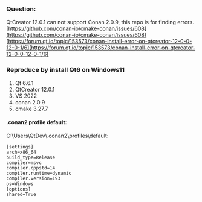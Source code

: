 ### Question:
  QtCreator 12.0.1 can not support Conan 2.0.9, this repo is for finding errors.
  [https://github.com/conan-io/cmake-conan/issues/608](https://github.com/conan-io/cmake-conan/issues/608)
  [https://forum.qt.io/topic/153573/conan-install-error-on-qtcreator-12-0-0-12-0-1/6](https://forum.qt.io/topic/153573/conan-install-error-on-qtcreator-12-0-0-12-0-1/6)

### Reproduce by install Qt6 on Windows11
1. Qt 6.6.1
2. QtCreator 12.0.1
3. VS 2022
4. conan 2.0.9
5. cmake 3.27.7

#### .conan2 profile default:
C:\Users\QtDev\\.conan2\profiles\default:
```
[settings]
arch=x86_64
build_type=Release
compiler=msvc
compiler.cppstd=14
compiler.runtime=dynamic
compiler.version=193
os=Windows
[options]
shared=True
```
